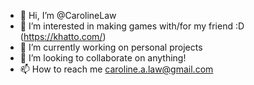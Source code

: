 - 👋 Hi, I’m @CarolineLaw
- 👀 I’m interested in making games with/for my friend :D (https://khatto.com/)
- 🌱 I’m currently working on personal projects
- 💞️ I’m looking to collaborate on anything!
- 📫 How to reach me caroline.a.law@gmail.com

<!---
CarolineLaw/CarolineLaw is a ✨ special ✨ repository because its `README.md` (this file) appears on your GitHub profile.
You can click the Preview link to take a look at your changes.
--->
